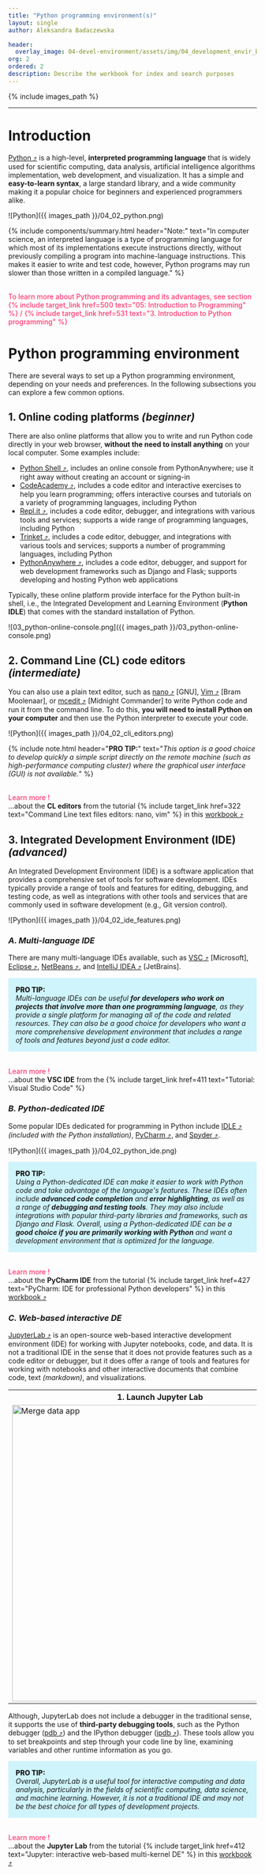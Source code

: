 ```yaml
---
title: "Python programming environment(s)"
layout: single
author: Aleksandra Badaczewska

header:
  overlay_image: 04-devel-environment/assets/img/04_development_envir_banner.png
org: 2
ordered: 2
description: Describe the workbook for index and search purposes
---
```

{% include images_path %}




---


# Introduction

<a href="https://www.python.org" target="_blank">Python  ⤴</a> is a high-level, **interpreted programming language** that is widely used for scientific computing, data analysis, artificial intelligence algorithms implementation, web development, and visualization. It has a simple and **easy-to-learn syntax**, a large standard library, and a wide community making it a popular choice for beginners and experienced programmers alike.

![Python]({{ images_path }}/04_02_python.png)

{% include components/summary.html
header="Note:"
text="In computer science, an interpreted language is a type of programming language for which most of its implementations execute instructions directly, without previously compiling a program into machine-language instructions. This makes it easier to write and test code, however, Python programs may run slower than those written in a compiled language." %}

<br><b><span style="color: #ff3870;font-weight: 500;"> To learn more about Python programming and its advantages, see section {% include target_link href=500 text="05: Introduction to Programming" %} / {% include target_link href=531 text="3. Introduction to Python programming" %} </span></b>


# Python programming environment

There are several ways to set up a Python programming environment, depending on your needs and preferences. In the following subsections you can explore a few common options.

## **1. Online coding platforms** *(beginner)*

There are also online platforms that allow you to write and run Python code directly in your web browser, **without the need to install anything** on your local computer. Some examples include:
* <a href="https://www.python.org/shell/" target="_blank">Python Shell  ⤴</a>, includes an online console from PythonAnywhere; use it right away without creating an account or signing-in
* <a href="https://www.codecademy.com/" target="_blank">CodeAcademy  ⤴</a>, includes a code editor and interactive exercises to help you learn programming; offers interactive courses and tutorials on a variety of programming languages, including Python
* <a href="https://repl.it/" target="_blank">Repl.it  ⤴</a>, includes a code editor, debugger, and integrations with various tools and services; supports a wide range of programming languages, including Python
* <a href="https://trinket.io/" target="_blank">Trinket  ⤴</a>, includes a code editor, debugger, and integrations with various tools and services; supports a number of programming languages, including Python
* <a href="https://www.pythonanywhere.com/" target="_blank">PythonAnywhere  ⤴</a>, includes a code editor, debugger, and support for web development frameworks such as Django and Flask;  supports developing and hosting Python web applications

Typically, these online platform provide interface for the Python built-in shell, i.e., the Integrated Development and Learning Environment (**Python IDLE**) that comes with the standard installation of Python.

![03_python-online-console.png]({{ images_path }}/03_python-online-console.png)

## **2. Command Line (CL) code editors** *(intermediate)*
You can also use a plain text editor, such as <a href="https://www.nano-editor.org" target="_blank">nano  ⤴</a> [GNU], <a href="https://www.vim.org" target="_blank">Vim  ⤴</a> [Bram Moolenaar], or <a href="https://linuxcommand.org/lc3_adv_mc.php" target="_blank">mcedit  ⤴</a> [Midnight Commander] to write Python code and run it from the command line. To do this, **you will need to install Python on your computer** and then use the Python interpreter to execute your code.

![Python]({{ images_path }}/04_02_cli_editors.png)<br>

{% include note.html header="**PRO TIP:**" text="*This option is a good choice to develop quickly a simple script directly on the remote machine (such as high-performance computing cluster) where the graphical user interface (GUI) is not available.*" %}

<br><span style="color: #ff3870;font-weight: 500;">Learn more  !</span> <br>
...about the <b>CL editors</b> from the tutorial {% include target_link href=322 text="Command Line text files editors: nano, vim" %} in this <a href="https://datascience.101workbook.org" target="_blank">workbook  ⤴</a>


## **3. Integrated Development Environment (IDE)** *(advanced)*
An Integrated Development Environment (IDE) is a software application that provides a comprehensive set of tools for software development. IDEs typically provide a range of tools and features for editing, debugging, and testing code, as well as integrations with other tools and services that are commonly used in software development (e.g., Git version control).

![Python]({{ images_path }}/04_02_ide_features.png)<br>

### *A. Multi-language IDE*
There are many multi-language IDEs available, such as <a href="https://code.visualstudio.com" target="_blank">VSC  ⤴</a> [Microsoft], <a href="https://www.eclipse.org/ide/" target="_blank">Eclipse  ⤴</a>, <a href="https://netbeans.apache.org" target="_blank">NetBeans  ⤴</a>, and <a href="https://www.jetbrains.com/idea/" target="_blank">IntelliJ IDEA  ⤴</a> [JetBrains].

<div style="background: #cff4fc; padding: 15px;">
<span style="font-weight:800;">PRO TIP:</span>
<br><span style="font-style:italic;">
Multi-language IDEs can be useful <b>for developers who work on projects that involve more than one programming language</b>, as they provide a single platform for managing all of the code and related resources. They can also be a good choice for developers who want a more comprehensive development environment that includes a range of tools and features beyond just a code editor.
</span>
</div>

<br><span style="color: #ff3870;font-weight: 500;">Learn more  !</span> <br>
...about the <b>VSC IDE</b> from the {% include target_link href=411 text="Tutorial: Visual Studio Code" %}

### *B. Python-dedicated IDE*
Some popular IDEs dedicated for programming in Python include <a href="https://realpython.com/python-idle/" target="_blank">IDLE  ⤴</a> *(included with the Python installation)*, <a href="https://www.jetbrains.com/pycharm/" target="_blank">PyCharm  ⤴</a>, and <a href="https://www.spyder-ide.org" target="_blank">Spyder  ⤴</a>.

![Python]({{ images_path }}/04_02_python_ide.png)<br>

<div style="background: #cff4fc; padding: 15px;">
<span style="font-weight:800;">PRO TIP:</span>
<br><span style="font-style:italic;">
Using a Python-dedicated IDE can make it easier to work with Python code and take advantage of the language's features. These IDEs often include <b>advanced code completion</b> and <b>error highlighting</b>, as well as a range of <b>debugging and testing tools</b>. They may also include integrations with popular third-party libraries and frameworks, such as Django and Flask. Overall, using a Python-dedicated IDE can be a <b>good choice if you are primarily working with Python</b> and want a development environment that is optimized for the language.
</span>
</div>

<br><span style="color: #ff3870;font-weight: 500;">Learn more  !</span> <br>
...about the <b>PyCharm IDE</b> from the tutorial {% include target_link href=427 text="PyCharm: IDE for professional Python developers" %} in this <a href="https://datascience.101workbook.org" target="_blank">workbook  ⤴</a>


### *C. Web-based interactive DE*
<a href="https://jupyter.org/install" target="_blank">JupyterLab  ⤴</a> is an open-source web-based interactive development environment (IDE) for working with Jupyter notebooks, code, and data. It is not a traditional IDE in the sense that it does not provide features such as a code editor or debugger, but it does offer a range of tools and features for working with notebooks and other interactive documents that combine code, text *(markdown)*, and visualizations.

<table>
  <tr> <th>1. Launch Jupyter Lab</th> <th>2. Develop code, comment, and visualize results</th> </tr>
  <tr>
    <td><img src="{{ images_path }}/04_jupyter_launch.gif" alt="Merge data app" width="600"></td>
    <td><img src="{{ images_path }}/04_jupyter_cell_types.png" alt="Merge data app" width="600"></td>
  </tr>
</table>

Although, JupyterLab does not include a debugger in the traditional sense, it supports the use of **third-party debugging tools**, such as the Python debugger (<a href="https://docs.python.org/3/library/pdb.html" target="_blank">pdb  ⤴</a>) and the IPython debugger (<a href="https://ipython.org/ipython-doc/3/api/generated/IPython.core.debugger.html" target="_blank">ipdb  ⤴</a>). These tools allow you to set breakpoints and step through your code line by line, examining variables and other runtime information as you go.

<div style="background: #cff4fc; padding: 15px;">
<span style="font-weight:800;">PRO TIP:</span>
<br><span style="font-style:italic;">
Overall, JupyterLab is a useful tool for interactive computing and data analysis, particularly in the fields of scientific computing, data science, and machine learning. However, it is not a traditional IDE and may not be the best choice for all types of development projects.
</span>
</div>

<br><span style="color: #ff3870;font-weight: 500;">Learn more  !</span> <br>
...about the <b>Jupyter Lab</b> from the tutorial {% include target_link href=412 text="Jupyter: interactive web-based multi-kernel DE" %} in this <a href="https://datascience.101workbook.org" target="_blank">workbook  ⤴</a>
